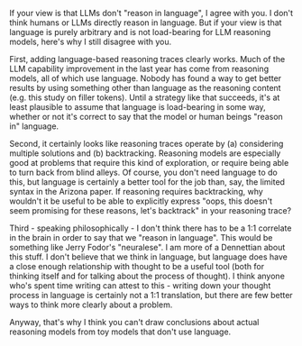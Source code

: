 If your view is that LLMs don't "reason in language", I agree with you. I don't think humans or LLMs directly reason in language. But if your view is that language is purely arbitrary and is not load-bearing for LLM reasoning models, here's why I still disagree with you.

First, adding language-based reasoning traces clearly works. Much of the LLM capability improvement in the last year has come from reasoning models, all of which use language. Nobody has found a way to get better results by using something other than language as the reasoning content (e.g. this study on filler tokens). Until a strategy like that succeeds, it's at least plausible to assume that language is load-bearing in some way, whether or not it's correct to say that the model or human beings "reason in" language.

Second, it certainly looks like reasoning traces operate by (a) considering multiple solutions and (b) backtracking. Reasoning models are especially good at problems that require this kind of exploration, or require being able to turn back from blind alleys. Of course, you don't need language to do this, but language is certainly a better tool for the job than, say, the limited syntax in the Arizona paper. If reasoning requires backtracking, why wouldn't it be useful to be able to explicitly express "oops, this doesn't seem promising for these reasons, let's backtrack" in your reasoning trace?

Third - speaking philosophically - I don't think there has to be a 1:1 correlate in the brain in order to say that we "reason in language". This would be something like Jerry Fodor's "neuralese". I am more of a Dennettian about this stuff. I don't believe that we think in language, but language does have a close enough relationship with thought to be a useful tool (both for thinking itself and for talking about the process of thought). I think anyone who's spent time writing can attest to this - writing down your thought process in language is certainly not a 1:1 translation, but there are few better ways to think more clearly about a problem.

Anyway, that's why I think you can't draw conclusions about actual reasoning models from toy models that don't use language.